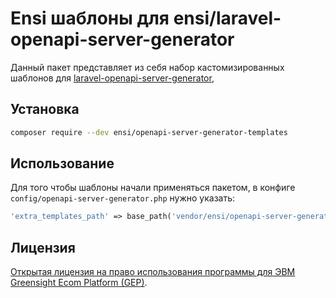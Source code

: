 # Ensi шаблоны для ensi/laravel-openapi-server-generator

Данный пакет представляет из себя набор кастомизированных шаблонов для [laravel-openapi-server-generator](https://github.com/ensi-platform/laravel-openapi-server-generator),

## Установка

```bash
composer require --dev ensi/openapi-server-generator-templates
```

## Использование

Для того чтобы шаблоны начали применяться пакетом, в конфиге `config/openapi-server-generator.php` нужно указать:

```php
'extra_templates_path' => base_path('vendor/ensi/openapi-server-generator-templates/templates'),
```

## Лицензия

[Открытая лицензия на право использования программы для ЭВМ Greensight Ecom Platform (GEP)](LICENSE.md).
